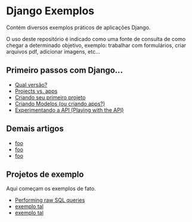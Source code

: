 Django Exemplos
===

Contém diversos exemplos práticos de aplicações Django.

O uso deste repositório é indicado como uma fonte de consulta de como chegar a determinado objetivo, exemplo:
trabalhar com formulários, criar arquivos pdf, adicionar imagens, etc...


Primeiro passos com Django...
---

- [Qual versão?](qual-versao.md)
- [Projects vs. apps](projects-vs-apps.md)
- [Criando seu primeiro projeto](criando-um-projeto.md)
- [Criando Modelos (ou criando apps?)](criando-modelos.md)
- [Experimentando a API (Playing with the API)](experimentando-api-terminal.md)


Demais artigos
---

- [foo](#)
- [foo](#)
- [foo](#)



Projetos de exemplo
---

Aqui começam os exemplos de fato.

- [Performing raw SQL queries](db/raw-query)
- [exemplo tal](#)
- [exemplo tal](#)
